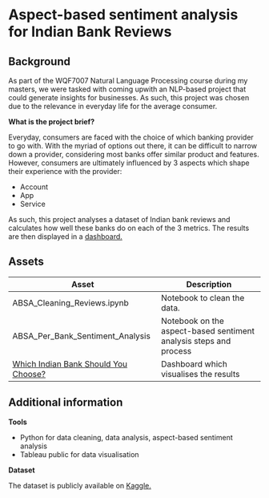 # Aspect-based sentiment analysis for Indian Bank Reviews

## **Background**

As part of the WQF7007 Natural Language Processing course during my masters, we were tasked with coming upwith an NLP-based project that could generate insights for businesses. As such, this project was chosen due to the relevance in everyday life for the average consumer.

**What is the project brief?**

Everyday, consumers are faced with the choice of which banking provider to go with. With the myriad of options out there, it can be difficult to narrow down a provider, considering most banks offer similar product and features. However, consumers are ultimately influenced by 3 aspects which shape their experience with the provider:
- Account
- App
- Service

As such, this project analyses a dataset of Indian bank reviews and calculates how well these banks do on each of the 3 metrics. The results are then displayed in a [dashboard.](https://public.tableau.com/app/profile/arissa.noordina.bahari/viz/WhichIndianbankshouldyouchoose/Dashboard1)

## Assets

| Asset | Description |
| --- | --- |
| ABSA_Cleaning_Reviews.ipynb | Notebook to clean the data. |
| ABSA_Per_Bank_Sentiment_Analysis | Notebook on the aspect-based sentiment analysis steps and process |
| [Which Indian Bank Should You Choose?](https://public.tableau.com/app/profile/arissa.noordina.bahari/viz/WhichIndianbankshouldyouchoose/Dashboard1) | Dashboard which visualises the results |


## Additional information

**Tools**

- Python for data cleaning, data analysis, aspect-based sentiment analysis
- Tableau public for data visualisation

**Dataset**

The dataset is publicly available on [Kaggle.](https://www.kaggle.com/datasets/dhavalrupapara/banks-customer-reviews-dataset)
